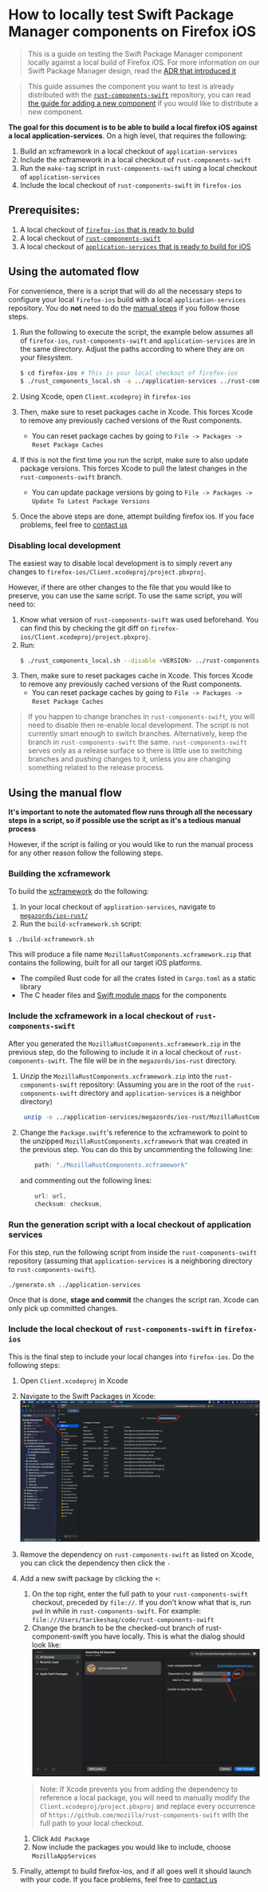 # How to locally test Swift Package Manager components on Firefox iOS
> This is a guide on testing the Swift Package Manager component locally against a local build of Firefox iOS. For more information on our Swift Package Manager design, read the [ADR that introduced it](../adr/0003-swift-packaging.md)

> This guide assumes the component you want to test is already distributed with the [`rust-components-swift`](https://github.com/mozilla/rust-components-swift) repository, you can read [the guide for adding a new component](./adding-a-new-component.md#including-the-component-in-the-swift-package-manager-megazord) if you would like to distribute a new component.


**The goal for this document is to be able to build a local firefox iOS against a local application-services**. On a high level, that requires the following:

1. Build an xcframework in a local checkout of `application-services`
1. Include the xcframework in a local checkout of `rust-components-swift`
1. Run the `make-tag` script in `rust-components-swift` using a local checkout of `application-services`
1. Include the local checkout of `rust-components-swift` in `firefox-ios`


## Prerequisites:
1. A local checkout of [`firefox-ios` that is ready to build](https://github.com/mozilla-mobile/firefox-ios#building-the-code)
1. A local checkout of [`rust-components-swift`](https://github.com/mozilla/rust-components-swift)
1. A local checkout of [`application-services` that is ready to build for iOS](../building.md#building-for-firefox-ios)

## Using the automated flow
For convenience, there is a script that will do all the necessary steps to configure your local `firefox-ios` build with a local `application-services` repository. You do **not** need to do the [manual steps](#using-the-manual-flow) if you follow those steps.

1. Run the following to execute the script, the example below assumes all of `firefox-ios`, `rust-components-swift` and `application-services` are in the same directory. Adjust the paths according to where they are on your filesystem.

    ```bash
    $ cd firefox-ios # This is your local checkout of firefox-ios
    $ ./rust_components_local.sh -a ../application-services ../rust-components-swift
    ```

1. Using Xcode, open `Client.xcodeproj` in `firefox-ios`

1. Then, make sure to reset packages cache in Xcode. This forces Xcode to remove any previously cached versions of the Rust components.
    - You can reset package caches by going to `File -> Packages -> Reset Package Caches`
1. If this is not the first time you run the script, make sure to also update package versions. This forces Xcode to pull the latest changes in the `rust-components-swift` branch.
    - You can update package versions by going to `File -> Packages -> Update To Latest Package Versions`
1. Once the above steps are done, attempt building firefox ios. If you face problems, feel free to [contact us](../index.md#contact-us)

### Disabling local development
The easiest way to disable local development is to simply revert any changes to `firefox-ios/Client.xcodeproj/project.pbxproj`.

However, if there are other changes to the file that you would like to preserve, you can use the same script. To use the same script, you will need to:
1. Know what version of `rust-components-swift` was used beforehand. You can find this by checking the git diff on `firefox-ios/Client.xcodeproj/project.pbxproj`.
1. Run:
    ```bash
    $ ./rust_components_local.sh --disable <VERSION> ../rust-components-swift
    ```
1. Then, make sure to reset packages cache in Xcode. This forces Xcode to remove any previously cached versions of the Rust components.
    - You can reset package caches by going to `File -> Packages -> Reset Package Caches`


> If you happen to change branches in `rust-components-swift`, you will need to disable then re-enable local development. The script is not currently smart enough to switch branches. Alternatively, keep the branch in `rust-components-swift` the same. `rust-components-swift` serves only as a release surface so there is little use to switching branches and pushing changes to it, unless you are changing something related to the release process.

## Using the manual flow
**It's important to note the automated flow runs through all the necessary steps in a script, so if possible use the script as it's a tedious manual process**

However, if the script is failing or you would like to run the manual process for any other reason follow the following steps.

### Building the xcframework
To build the [xcframework](https://developer.apple.com/documentation/swift_packages/distributing_binary_frameworks_as_swift_packages) do the following:
1. In your local checkout of `application-services`, navigate to [`megazords/ios-rust/`](https://github.com/mozilla/application-services/tree/main/megazords/ios-rust)
1. Run the `build-xcframework.sh` script: 
```bash
$ ./build-xcframework.sh
```
This will produce a file name `MozillaRustComponents.xcframework.zip` that contains the following, built for all our target iOS platforms.
- The compiled Rust code for all the crates listed in `Cargo.toml` as a static library
- The C header files and [Swift module maps](https://clang.llvm.org/docs/Modules.html) for the components

### Include the xcframework in a local checkout of `rust-components-swift`
After you generated the `MozillaRustComponents.xcframework.zip` in the previous step, do the following to include it in a local checkout of `rust-components-swift`. The file will be in the `megazords/ios-rust` directory.
1. Unzip the `MozillaRustComponents.xcframework.zip` into the `rust-components-swift` repository: (Assuming you are in the root of the `rust-components-swift` directory and `application-services` is a neighbor directory)
    ```sh
     unzip -o ../application-services/megazords/ios-rust/MozillaRustComponents.xcframework.zip -d .
    ```
1. Change the `Package.swift`'s reference to the xcframework to point to the unzipped `MozillaRustComponents.xcframework` that was created in the previous step. You can do this by uncommenting the following line:
    ```swift
        path: "./MozillaRustComponents.xcframework"
    ```
    and commenting out the following lines:
    ```swift
        url: url,
        checksum: checksum,
    ```

### Run the generation script with a local checkout of application services
For this step, run the following script from inside the `rust-components-swift` repository (assuming that `application-services` is a neighboring directory to `rust-components-swift`).

```sh
./generate.sh ../application-services
```
Once that is done, **stage and commit** the changes the script ran. Xcode can only pick up committed changes.

### Include the local checkout of `rust-components-swift` in `firefox-ios`
This is the final step to include your local changes into `firefox-ios`. Do the following steps:
1. Open `Client.xcodeproj` in Xcode
1. Navigate to the Swift Packages in Xcode:
![Screenshot of where to find the setting for Client](./img/xcode-client-package-settings.png)
1. Remove the dependency on `rust-components-swift` as listed on Xcode, you can click the dependency then click the `-`
1. Add a new swift package by clicking the `+`:

    1. On the top right, enter the full path to your `rust-components-swift` checkout, preceded by `file://`. If you don't know what that is, run `pwd` in while in `rust-components-swift`. For example: `file:///Users/tarikeshaq/code/rust-components-swift`
    1. Change the branch to be the checked-out branch of rust-component-swift you have locally. This is what the dialog should look like:
    ![Dialog for including the `rust-components-swift` package](./img/xcode-include-packages-firefox-ios.png)
    > Note: If Xcode prevents you from adding the dependency to reference a local package, you will need to manually modify the `Client.xcodeproj/project.pbxproj` and replace every occurrence of `https://github.com/mozilla/rust-components-swift` with the full path to your local checkout.
    1. Click `Add Package`
    1. Now include the packages you would like to include, choose `MozillaAppServices`
1. Finally, attempt to build firefox-ios, and if all goes well it should launch  with your code. If you face problems, feel free to [contact us](../index.md#contact-us)


